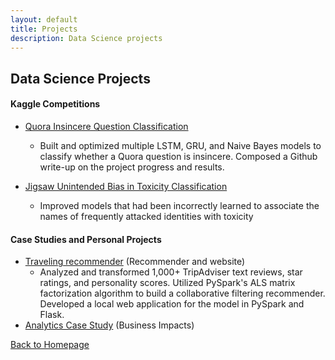 ```yaml
---
layout: default
title: Projects
description: Data Science projects
---
```


## Data Science Projects

#### Kaggle Competitions
- [Quora Insincere Question Classification](https://github.com/kammybdeng/quora-insincere-question)
  - Built and optimized multiple LSTM, GRU, and Naive Bayes models to classify whether a Quora question is insincere. Composed a Github write-up on the project progress and results.

- [Jigsaw Unintended Bias in Toxicity Classification](https://github.com/kammybdeng/jigsaw-unintended-bia)
  - Improved models that had been incorrectly learned to associate the names of frequently attacked identities with toxicity

#### Case Studies and Personal Projects
- [Traveling recommender](https://github.com/kammybdeng/travel-time-rec) (Recommender and website)
	- Analyzed and transformed 1,000+ TripAdviser text reviews, star ratings, and personality scores. Utilized PySpark's ALS matrix factorization algorithm to build a collaborative filtering recommender. Developed a local web application for the model in PySpark and Flask.
- [Analytics Case Study](https://github.com/kammybdeng/churn-analysis-case-study) (Business Impacts)


[Back to Homepage](./)
